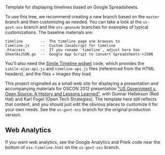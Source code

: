Template for displaying timelines based on Google Spreadsheets.

To use this tree, we recommend creating a new branch based on the
`master` branch and then customizing as needed.  You can take a look
at the `us-govt-oss` branch and the `ots-geonode` branches for
examples of typical customizations.  The baseline materials are:

    timeline        --  The timeline page one browses to
    timeline.js     --  Custom JavaScript for timeline
    .htaccess       --  If you rename `timeline`, adjust here too
    SheetAsJSON.gs  --  Google App Script to convert Spreadsheets->JSON

You'll also need the [Simile Timeline widget](http://www.simile-widgets.org/timeline/) code, which provides the `simile-ajax-api.js` and `timeline-api.js` files
(referenced from the HTML headers), and the files + images they load.

This project originated as a small web site for displaying a
presentation and accompanying materials for OSCON 2012 presentation
["US Government v. Open Source: A History and Lessons
Learned"](http://www.oscon.com/oscon2012/public/schedule/detail/24221),
with Gunnar Hellekson (Red Hat) and Karl Fogel (Open Tech Strategies).
The template here still reflects that content, and you should just
edit the obvious places to customize it for your own needs.  See the
`us-govt-oss` branch for the original production version.

Web Analytics
-------------

If you want web analytics, see the Google Analytics and Piwik code
near the bottom of `oss-timeline.html` on the `us-govt-oss` branch.
